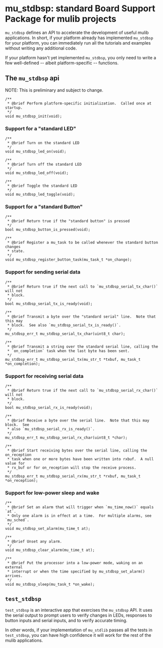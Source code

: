 # mu_stdbsp: standard Board Support Package for mulib projects

`mu_stdbsp` defines an API to accelerate the development of useful mulib
applications.  In short, if your platform already has implemented `mu_stdbsp`
for your platform, you can immediately run all the tutorials and examples
without writing any additional code.

If your platform hasn't yet implemented `mu_stdbsp`, you only need to write a
few well-defined -- albeit platform-specific -- functions.

## The `mu_stdbsp` api

NOTE: This is preliminary and subject to change.

```
/**
 * @brief Perform platform-specific initialization.  Called once at startup.
 */
void mu_stdbsp_init(void);
```

### Support for a "standard LED"
```
/**
 * @brief Turn on the standard LED
 */
void mu_stdbsp_led_on(void);

/**
 * @brief Turn off the standard LED
 */
void mu_stdbsp_led_off(void);

/**
 * @brief Toggle the standard LED
 */
void mu_stdbsp_led_toggle(void);
```

### Support for a "standard Button"
```
/**
 * @brief Return true if the "standard button" is pressed
 */
bool mu_stdbsp_button_is_pressed(void);

/**
 * @brief Register a mu_task to be called whenever the standard button changes
 * state.
 */
void mu_stdbsp_register_button_task(mu_task_t *on_change);
```
### Support for sending serial data
```
/**
 * @brief Return true if the next call to `mu_stdbsp_serial_tx_char()` will not
 * block.
 */
bool mu_stdbsp_serial_tx_is_ready(void);

/**
 * @brief Transmit a byte over the "standard serial" line.  Note that this may
 * block.  See also `mu_stdbsp_serial_tx_is_ready()`.
 */
mu_stdbsp_err_t mu_stdbsp_serial_tx_char(uint8_t char);

/**
 * @brief Transmit a string over the standard serial line, calling the
 * `on_completion` task when the last byte has been sent.
 */
mu_stdbsp_err_t mu_stdbsp_serial_tx(mu_str_t *txbuf, mu_task_t *on_completion);
```
### Support for receiving serial data
```
/**
 * @brief Return true if the next call to `mu_stdbsp_serial_rx_char()` will not
 * block.
 */
bool mu_stdbsp_serial_rx_is_ready(void);

/**
 * @brief Receive a byte over the serial line.  Note that this may block.  See
 * also `mu_stdbsp_serial_rx_is_ready()`.
 */
mu_stdbsp_err_t mu_stdbsp_serial_rx_char(uint8_t *char);

/**
 * @brief Start receiving bytes over the serial line, calling the on_reception
 * task when one or more bytes have been written into rxbuf.  A null value for
 * rx_buf or for on_reception will stop the receive process.
 */
mu_stdbsp_err_t mu_stdbsp_serial_rx(mu_str_t *rxbuf, mu_task_t *on_reception);
```
### Support for low-power sleep and wake
```
/**
 * @brief Set an alarm that will trigger when `mu_time_now()` equals `at`.
 * Only one alarm is in effect at a time.  For multiple alarms, see `mu_sched`.
 */
void mu_stdbsp_set_alarm(mu_time_t at);

/**
 * @brief Unset any alarm.
 */
void mu_stdbsp_clear_alarm(mu_time_t at);

/**
 * @brief Put the processor into a low-power mode, waking on an external
 * interrupt or when the time specified by mu_stdbsp_set_alarm() arrives.
 */
void mu_stdbsp_sleep(mu_task_t *on_wake);
```

## `test_stdbsp`

`test_stdbsp` is an interactive app that exercises the `mu_stdbsp` API.  It
uses the serial output to prompt users to verify changes in LEDs, responses 
to button inputs and serial inputs, and to verify accurate timing.

In other words, if your implementation of `mu_stdlib` passes all the tests in
`test_stdbsp`, you can have high confidence it will work for the rest of the
mulib applications.
